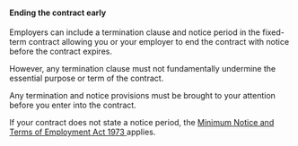 ####  Ending the contract early

Employers can include a termination clause and notice period in the fixed-term
contract allowing you or your employer to end the contract with notice before
the contract expires.

However, any termination clause must not fundamentally undermine the essential
purpose or term of the contract.

Any termination and notice provisions must be brought to your attention before
you enter into the contract.

If your contract does not state a notice period, the [ Minimum Notice and
Terms of Employment Act 1973
](https://www.irishstatutebook.ie/eli/1973/act/4/enacted/en/print.html)
applies.

